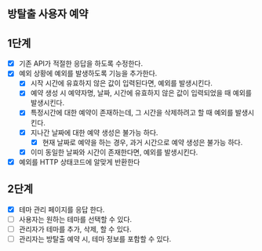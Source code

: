 ## 방탈출 사용자 예약

## 1단계

- [x] 기존 API가 적절한 응답을 하도록 수정한다.
- [x] 예외 상황에 예외를 발생하도록 기능을 추가한다.
    - [x] 시작 시간에 유효하지 않은 값이 입력된다면, 예외를 발생시킨다.
    - [x] 예약 생성 시 예약자명, 날짜, 시간에 유효하지 않은 값이 입력되었을 때 예외를 발생시킨다.
    - [x] 특정시간에 대한 예약이 존재하는데, 그 시간을 삭제하려고 할 때 예외를 발생시킨다.
    - [x] 지나간 날짜에 대한 예약 생성은 불가능 하다.
        - [x] 현재 날짜로 예약을 하는 경우, 과거 시간으로 예약 생성은 불가능 하다.
    - [x] 이미 동일한 날짜와 시간이 존재한다면, 예외를 발생시킨다.
- [x] 예외를 HTTP 상태코드에 알맞게 반환한다

## 2단계

- [x] 테마 관리 페이지를 응답 한다.
- [ ] 사용자는 원하는 테마를 선택할 수 있다.
- [ ] 관리자가 테마를 추가, 삭제, 할 수 있다.
- [ ] 관리자는 방탈출 예약 시, 테마 정보를 포함할 수 있다.
